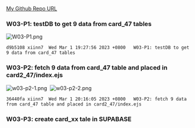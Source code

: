 [My Github Repo URL](https://github.com/xiinn7/1112-2N-wp2-demo-207410647.git)

### W03-P1: testDB to get 9 data from card_47 tables

![W03-P1.png](https://wulpvnyfrkevttsnpoeg.supabase.co/storage/v1/object/public/demo-47/md_img/w03-p1.png)

```
d9b5108 xiinn7  Wed Mar 1 19:27:56 2023 +0800   W03-P1: testDB to get 9 data from card_47 tables

```

### W03-P2: fetch 9 data from card_47 table and placed in card2_47/index.ejs

![w03-p2-1.png](https://wulpvnyfrkevttsnpoeg.supabase.co/storage/v1/object/public/demo-47/md_img/w03-p2-1.png) 
![w03-p2-2.png](https://wulpvnyfrkevttsnpoeg.supabase.co/storage/v1/object/public/demo-47/md_img/w03-p2-2.png)

```
36440fa xiinn7  Wed Mar 1 20:16:05 2023 +0800   W03-P2: fetch 9 data from card_47 table and placed in card2_47/index.ejs

```

### W03-P3: create card_xx tale in SUPABASE
